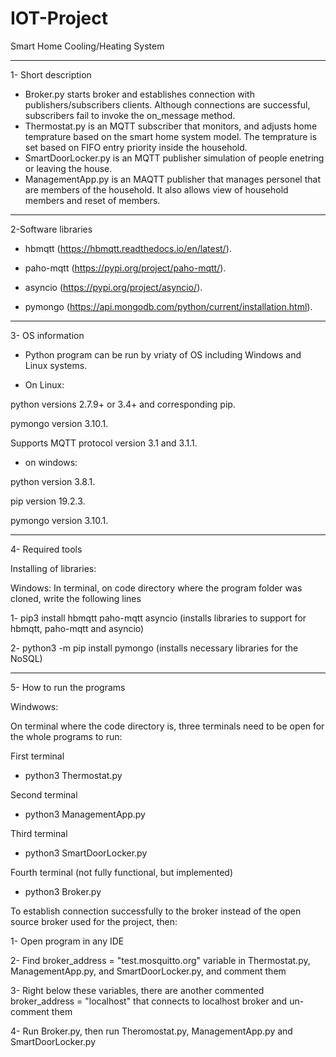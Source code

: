 # IOT-Project
Smart Home Cooling/Heating System

---------------------------------------------------------------------------------------------------------------------------------------
1- Short description
- Broker.py starts broker and establishes connection with publishers/subscribers clients. Although connections are successful, subscribers fail to invoke the on_message method.
- Thermostat.py is an MQTT subscriber that monitors, and adjusts home temprature based on the smart home system model. The temprature is set based on FIFO entry priority inside the household.
- SmartDoorLocker.py is an MQTT publisher simulation of people enetring or leaving the house.
- ManagementApp.py is an MAQTT publisher that manages personel that are members of the household. It also allows view of household members and reset of members.

---------------------------------------------------------------------------------------------------------------------------------------
2-Software libraries

-  hbmqtt (https://hbmqtt.readthedocs.io/en/latest/).

-  paho-mqtt (https://pypi.org/project/paho-mqtt/).

-  asyncio (https://pypi.org/project/asyncio/).

-  pymongo (https://api.mongodb.com/python/current/installation.html).

---------------------------------------------------------------------------------------------------------------------------------------
3- OS information

-  Python program can be run by vriaty of OS including Windows and Linux systems. 

-  On Linux:

python versions 2.7.9+ or 3.4+ and corresponding pip.

pymongo version 3.10.1.

Supports MQTT protocol version 3.1 and 3.1.1.

-  on windows:

python version 3.8.1.

pip version 19.2.3.

pymongo version 3.10.1.

---------------------------------------------------------------------------------------------------------------------------------------
4- Required tools

Installing of libraries:

Windows: In terminal, on code directory where the program folder was cloned, write the following lines

1- pip3 install hbmqtt paho-mqtt asyncio (installs libraries to support for hbmqtt, paho-mqtt and asyncio)

2- python3 -m pip install pymongo (installs necessary libraries for the NoSQL)

---------------------------------------------------------------------------------------------------------------------------------------
5- How to run the programs

Windwows:

On terminal where the code directory is, three terminals need to be open for the whole programs to run:

First terminal

- python3 Thermostat.py

Second terminal

- python3 ManagementApp.py

Third terminal

- python3 SmartDoorLocker.py

Fourth terminal (not fully functional, but implemented)

- python3 Broker.py

To establish connection successfully to the broker instead of the open source broker used for the project, then:

1- Open program in any IDE

2- Find broker_address = "test.mosquitto.org" variable in Thermostat.py, ManagementApp.py, and SmartDoorLocker.py, and comment them

3- Right below these variables, there are another commented broker_address = "localhost" that connects to localhost broker and un-comment them

4- Run Broker.py, then run Theromostat.py, ManagementApp.py and SmartDoorLocker.py
